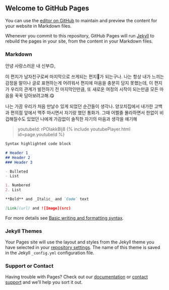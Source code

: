## Welcome to GitHub Pages

You can use the [editor on GitHub](https://github.com/luckymeetssalty/luckymeetssalty.github.io/edit/main/README.md) to maintain and preview the content for your website in Markdown files.

Whenever you commit to this repository, GitHub Pages will run [Jekyll](https://jekyllrb.com/) to rebuild the pages in your site, from the content in your Markdown files.

### Markdown

안녕 사랑스러운 내 신부🙃,

이 편지가 남자친구로써 마지막으로 쓰게되는 편지💌가 되는구나.
나는 항상 내가 느끼는 감정을 말이나 글로 표현하는게 어려워서 편지에 마음을 충분히 담지 못했는데, 이 편지가 우리의 관계가 발전하기 전 마지막인만큼, 또 새로운 여정의 시작이 되는만큼 모든 마음을 꾹꾹 담아보려고해.😋

나는 가끔 우리가 처음 만날수 있게 되었던 순간들이 생각나. 양꼬치집에서 내가한 고백과 편의점 앞에서 맥주 마시면서 자기랑 했던 통화가. 그때 어쩔줄 몰라하면서 한없이 비겁해질수도 있었던 나에게 가감없이 솔직한 자기의 마음과 생각을 얘기해


> youtubeId: rPOlakkBlj8
{% include youtubePlayer.html id=page.youtubeId %}

```markdown
Syntax highlighted code block

# Header 1
## Header 2
### Header 3

- Bulleted
- List

1. Numbered
2. List

**Bold** and _Italic_ and `Code` text

[Link](url) and ![Image](src)
```

For more details see [Basic writing and formatting syntax](https://docs.github.com/en/github/writing-on-github/getting-started-with-writing-and-formatting-on-github/basic-writing-and-formatting-syntax).

### Jekyll Themes

Your Pages site will use the layout and styles from the Jekyll theme you have selected in your [repository settings](https://github.com/luckymeetssalty/luckymeetssalty.github.io/settings/pages). The name of this theme is saved in the Jekyll `_config.yml` configuration file.

### Support or Contact

Having trouble with Pages? Check out our [documentation](https://docs.github.com/categories/github-pages-basics/) or [contact support](https://support.github.com/contact) and we’ll help you sort it out.
